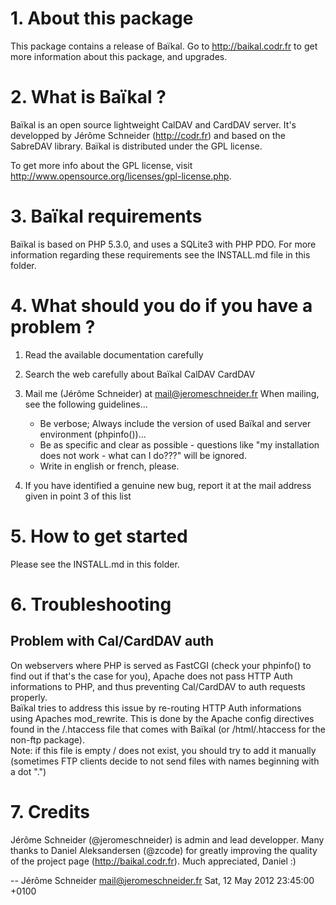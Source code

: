 # 1. About this package

This package contains a release of Baïkal.
Go to http://baikal.codr.fr to get more information about this package, and upgrades.

# 2. What is Baïkal ?

Baïkal is an open source lightweight CalDAV and CardDAV server. It's developped
by Jérôme Schneider (http://codr.fr) and based on the SabreDAV library. Baïkal
is distributed under the GPL license. 

To get more info about the GPL license, visit 
http://www.opensource.org/licenses/gpl-license.php.

# 3. Baïkal requirements

Baïkal is based on PHP 5.3.0, and uses a SQLite3 with PHP PDO. For more
information regarding these requirements see the INSTALL.md file in this folder.

# 4. What should you do if you have a problem ?

  1. Read the available documentation carefully

  2. Search the web carefully about Baïkal CalDAV CardDAV

  3. Mail me (Jérôme Schneider) at mail@jeromeschneider.fr
     When mailing, see the following guidelines... 
     - Be verbose; Always include the version of used Baïkal and
       server environment (phpinfo())...
     - Be as specific and clear as possible - questions like "my
       installation does not work - what can I do???" will be ignored.
     - Write in english or french, please.

  4. If you have identified a genuine new bug, report it at
     the mail address given in point 3 of this list

# 5. How to get started

Please see the INSTALL.md in this folder.

# 6. Troubleshooting

## Problem with Cal/CardDAV auth
On webservers where PHP is served as FastCGI (check your phpinfo()
to find out if that's the case for you), Apache does not pass HTTP
Auth informations to PHP, and thus preventing Cal/CardDAV to auth
requests properly.  
Baïkal tries to address this issue by re-routing HTTP Auth informations
using Apaches mod_rewrite. This is done by the Apache config directives
found in the /.htaccess file that comes with Baïkal (or /html/.htaccess
for the non-ftp package).  
Note: if this file is empty / does not exist, you should try to add it manually 
(sometimes FTP clients decide to not send files with names beginning with a dot ".") 

# 7. Credits
Jérôme Schneider (@jeromeschneider) is admin and lead developper. 
Many thanks to Daniel Aleksandersen (@zcode) for greatly improving the quality of the project page (http://baikal.codr.fr). Much appreciated, Daniel :) 

-- Jérôme Schneider <mail@jeromeschneider.fr>  Sat, 12 May 2012 23:45:00 +0100
